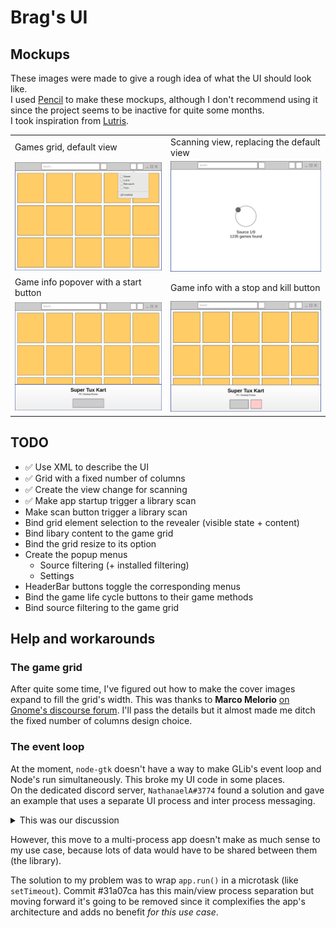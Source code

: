 # Brag's UI
## Mockups
These images were made to give a rough idea of what the UI should look like.  
I used [Pencil](https://pencil.evolus.vn/) to make these mockups, although I don't recommend using it since the project seems to be inactive for quite some months.  
I took inspiration from [Lutris](https://github.com/lutris/lutris).  

|   |   |
| - | - |
| Games grid, default view | Scanning view, replacing the default view |
| <img src="mockup1.png"> | <img src="mockup2.png"> |
| Game info popover with a start button | Game info with a stop and kill button |
| <img src="mockup3.png"> | <img src="mockup4.png"> |

## TODO
* ✅ Use XML to describe the UI
* ✅ Grid with a fixed number of columns
* ✅ Create the view change for scanning
* ✅ Make app startup trigger a library scan
* Make scan button trigger a library scan
* Bind grid element selection to the revealer (visible state + content)
* Bind libary content to the game grid
* Bind the grid resize to its option
* Create the popup menus
	* Source filtering (+ installed filtering)
	* Settings
* HeaderBar buttons toggle the corresponding menus
* Bind the game life cycle buttons to their game methods
* Bind source filtering to the game grid

## Help and workarounds

### The game grid
[gnome_discourse_grid]: https://discourse.gnome.org/t/how-to-make-an-image-fill-the-width-of-a-box-and-keep-aspect-ratio/7980/6?u=geoffreycoulaud 
After quite some time, I've figured out how to make the cover images expand to 
fill the grid's width. This was thanks to **Marco Melorio** 
[on Gnome's discourse forum](gnome_discourse_grid).
I'll pass the details but it almost made me ditch the fixed number of columns 
design choice.


### The event loop
At the moment, `node-gtk` doesn't have a way to make GLib's event loop and 
Node's run simultaneously. This broke my UI code in some places.  
On the dedicated discord server, `NathanaelA#3774` found a solution and gave an 
example that uses a separate UI process and inter process messaging.

<details>
<summary>This was our discussion</summary>

NathanaelA:
<blockquote>
`Promises` appear to work fine for me in the GTK3 code as my Webkit browser 
code uses promises and async code and everything works, not sure on GTK4.   
However, one easy way around this issue is to use node-gtk only for the UI.
I had to pivot to this design because I actually needed both a GTK 3 and GTK 4
window open at the same time and that is impossible to do in a single process
(even Python and GJS will error out ).    
Unfortunately I need to access a WebKit occasionally and on my version of
Linux it forces GTK3 to be loaded when it is loaded).   
GTK 4 I used for everything else as it has a much nicer api.   
So my app I now have it built like this:
Node (Primary Process and virtually all logic, NO visual UI from this one, it 
is unaware of GTK)  
 -> (optional) Forked Node (GTK 4) primary app window  
 -> (optional) Forked Node (GTK 3) WebKit window 

It does use a few more megs of memory when I start any of the GTK forks, but 
the primary node instance has no issues with the setTimeout or Promises or 
anything dealing with the message loops as GTK is not running in it.  
And the forked nodes can be open as many times as needed and can be fairly 
dumb as they can directly just send any and all events back to the primary 
node process.

In addition you get real multitasking in some areas as the primary node 
process isn't held up by anything either of the GTK processes are doing. 😉
</blockquote>

Me:
<blockquote>
This is promising (pun intended), I will have to check this more in detail and 
maybe look at some code if you don't mind sharing ?  
I'll gladly pass the "rewrite your app to use another runtime" thing
</blockquote>

NathanaelA:
<blockquote>
I haven't released anything of what I'm doing yet.   
Here is the base part that should help you get started:

<pre><code>"use strict";

let child_app = null;
let child_browser = null;

import { fork } from "node:child_process"

console.log("Application Starting");
start_mainView()
start_webView();

function start_webView() {
    child_browser = fork("webview.mjs", [], {
        cwd: "./webview/"        
    });
    child_browser.on("message", (m) => {
        console.log("Child sent message", m);
        handleWebViewMessage(m);
    })
    child_browser.on("close", () => {
        console.log("Child  Quit");
        child_browser = null;
    })    
}

function start_mainView() {
    child_app = fork("mainview.mjs", [], {
        cwd: "./application/",
    });
    child_app.on("message", (m) => {
        console.log("Child sent message", m);
        handle_mainViewMessage(m);
    });
    child_app.on("close", () => {
        console.log("Child Quit"); 
        child_app = null;       
    });
}
</code></pre>

And basically a child is like this (this is the start of my webview app):

<pre><code>"use strict";

import {Application, GTKConfig} from "node-gtk-ui";
const WebKit = GTKConfig.Webkit; // Force loading of WebKit which will force GTK3 (or GTK4 later versions)

// Are we a child?
if (process.channel) {
    process.on("message", (m) => {
        switch (m.type) {
            case 'quit': process.exit(0); break;
            case 'status': process.send({status: 1}); break;
            case '...': // Other messages we want to handle
        }
    });
}
const app = new Application( {width: 800, height: 800, title: "Login"});

let stackLayout = app.document.createElement("div");
app.document.appendChild(stackLayout);
let webview = app.document.createElement("webview");
stackLayout.appendChild(webview);
webview.src = "https://nativescript.tools/";
</code></pre>

</blockquote>
</details>


However, this move to a multi-process app doesn't make as much sense to my use
case, because lots of data would have to be shared between them (the library).  

The solution to my problem was to wrap `app.run()` in a microtask (like 
`setTimeout`).
Commit #31a07ca has this main/view process separation but moving 
forward it's going to be removed since it complexifies the app's architecture
and adds no benefit *for this use case*.